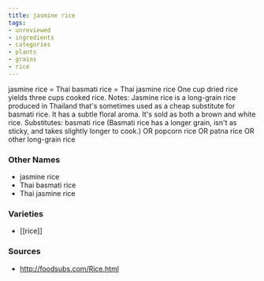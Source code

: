 ```yaml
---
title: jasmine rice
tags:
- unreviewed
- ingredients
- categories
- plants
- grains
- rice
---
```

jasmine rice = Thai basmati rice = Thai jasmine rice One cup dried rice yields three cups cooked rice. Notes: Jasmine rice is a long-grain rice produced in Thailand that's sometimes used as a cheap substitute for basmati rice. It has a subtle floral aroma. It's sold as both a brown and white rice. Substitutes: basmati rice (Basmati rice has a longer grain, isn't as sticky, and takes slightly longer to cook.) OR popcorn rice OR patna rice OR other long-grain rice

### Other Names

* jasmine rice
* Thai basmati rice
* Thai jasmine rice

### Varieties

* [[rice]]

### Sources
* http://foodsubs.com/Rice.html
